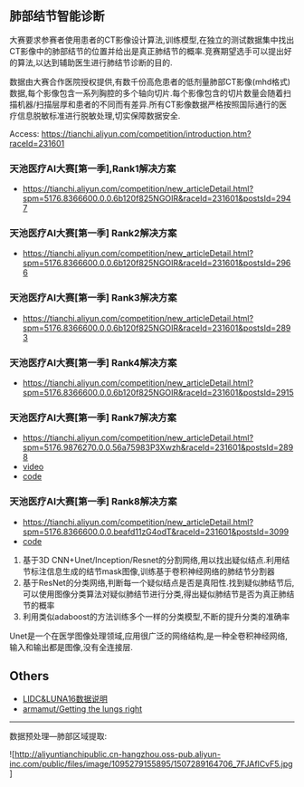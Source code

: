 ## 肺部结节智能诊断
大赛要求参赛者使用患者的CT影像设计算法,训练模型,在独立的测试数据集中找出CT影像中的肺部结节的位置并给出是真正肺结节的概率.竞赛期望选手可以提出好的算法,以达到辅助医生进行肺结节诊断的目的.

数据由大赛合作医院授权提供,有数千份高危患者的低剂量肺部CT影像(mhd格式)数据,每个影像包含一系列胸腔的多个轴向切片.每个影像包含的切片数量会随着扫描机器/扫描层厚和患者的不同而有差异.所有CT影像数据严格按照国际通行的医疗信息脱敏标准进行脱敏处理,切实保障数据安全.

Access: https://tianchi.aliyun.com/competition/introduction.htm?raceId=231601

### 天池医疗AI大赛[第一季],Rank1解决方案
- https://tianchi.aliyun.com/competition/new_articleDetail.html?spm=5176.8366600.0.0.6b120f825NGOIR&raceId=231601&postsId=2947

### 天池医疗AI大赛[第一季] Rank2解决方案
- https://tianchi.aliyun.com/competition/new_articleDetail.html?spm=5176.8366600.0.0.6b120f825NGOIR&raceId=231601&postsId=2966

### 天池医疗AI大赛[第一季] Rank3解决方案
- https://tianchi.aliyun.com/competition/new_articleDetail.html?spm=5176.8366600.0.0.6b120f825NGOIR&raceId=231601&postsId=2893

### 天池医疗AI大赛[第一季] Rank4解决方案
- https://tianchi.aliyun.com/competition/new_articleDetail.html?spm=5176.8366600.0.0.6b120f825NGOIR&raceId=231601&postsId=2915

### 天池医疗AI大赛[第一季] Rank7解决方案
- https://tianchi.aliyun.com/competition/new_articleDetail.html?spm=5176.9876270.0.0.56a75983P3Xwzh&raceId=231601&postsId=2898
- [video](https://tianchi.aliyun.com/competition/videoStream.html#postsId=3489)
- [code](https://github.com/YiYuanIntelligent/3DFasterRCNN_LungNoduleDetector)

### 天池医疗AI大赛[第一季] Rank8解决方案
- https://tianchi.aliyun.com/competition/new_articleDetail.html?spm=5176.8366600.0.0.beafd11zG4odT&raceId=231601&postsId=3099
- [code](https://github.com/daichengasda/Tianchi)

1. 基于3D CNN+Unet/Inception/Resnet的分割网络,用以找出疑似结点.利用结节标注信息生成的结节mask图像,训练基于卷积神经网络的肺结节分割器
2. 基于ResNet的分类网络,判断每一个疑似结点是否是真阳性.找到疑似肺结节后,可以使用图像分类算法对疑似肺结节进行分类,得出疑似肺结节是否为真正肺结节的概率
3. 利用类似adaboost的方法训练多个一样的分类模型,不断的提升分类的准确率

Unet是一个在医学图像处理领域,应用很广泛的网络结构,是一种全卷积神经网络,输入和输出都是图像,没有全连接层.

## Others
- [LIDC&LUNA16数据说明](http://www.jianshu.com/p/e3e4984833dd?spm=5176.9876270.0.0.3cf4ab00AOROvg)
- [armamut/Getting the lungs right](https://www.kaggle.com/armamut/getting-the-lungs-right)

---


数据预处理—肺部区域提取:

![http://aliyuntianchipublic.cn-hangzhou.oss-pub.aliyun-inc.com/public/files/image/1095279155895/1507289164706_7FJAflCvF5.jpg]